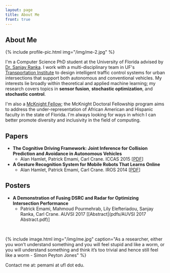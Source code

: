 ```yaml
---
layout: page
title: About Me
front: true
---
```


## About Me

{%
    include profile-pic.html
    img="/img/me-2.jpg"
%}

I'm a Computer Science PhD student at the University of Florida advised by [Dr. Sanjay Ranka](https://sites.google.com/site/sanjayranka/). I work with a multi-disciplinary team in UF's [Transportation Institute](http://www.transportation.institute.ufl.edu/) to design intelligent traffic control systems for urban intersections that support both autonomous and conventional vehicles. My interests lie broadly within theoretical and applied machine learning; my research covers topics in **sensor fusion**, **stochastic optimization**, and **stochastic control**.

I'm also a [McKnight Fellow](http://fefonline.org/mdf.html); the McKnight Doctoral Fellowship program aims to address the under-representation of African American and Hispanic faculty in the state of Florida. I'm always looking for ways in which I can better promote diversity and inclusivity in the field of computing. 

## Papers

* **The Cognitive Driving Framework: Joint Inference for Collision Prediction and Avoidance in Autonomous Vehicles**
    * Alan Hamlet, Patrick Emami, Carl Crane. ICCAS 2015 [[PDF](pdfs/ICCAS2015.pdf)]
* **A Gesture Recognition System for Mobile Robots That Learns Online**
    * Alan Hamlet, Patrick Emami, Carl Crane. IROS 2014 [[PDF](pdfs/IROS_2014.pdf)]

## Posters

* **A Demonstration of Fusing DSRC and Radar for Optimizing Intersection Performance**
    * Patrick Emami, Mahmoud Pourmehrab, Lily Elefteriadou, Sanjay Ranka, Carl Crane. AUVSI 2017 [[Abstract](pdfs/AUVSI 2017 Abstract.pdf)]

<br>

{%
    include image.html
    img="/img/me.jpg"
    caption="As a researcher, either you won’t understand something and you will feel stupid and like a worm, or you will understand something and think it’s too trivial and hence still feel like a worm - Simon Peyton Jones"
%}

Contact me at: pemami at ufl dot edu.